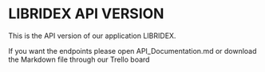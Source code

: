 # LIBRIDEX API VERSION

This is the API version of our application LIBRIDEX.

If you want the endpoints please open API_Documentation.md or download the Markdown file
through our Trello board